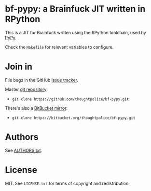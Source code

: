 # bf-pypy: a Brainfuck JIT written in RPython

This is a JIT for Brainfuck written using the RPython toolchain, used by
[PyPy].

[PyPy]: http://pypy.org

Check the `Makefile` for relevant variables to configure.

# Join in

File bugs in the GitHub [issue tracker][].

Master [git repository][gh]:

* `git clone https://github.com/thoughtpolice/bf-pypy.git`

There's also a [BitBucket mirror][bb]:

* `git clone https://bitbucket.org/thoughtpolice/bf-pypy.git`

# Authors

See [AUTHORS.txt](https://raw.github.com/thoughtpolice/bf-pypy/master/AUTHORS.txt).

# License

MIT. See `LICENSE.txt` for terms of copyright and redistribution.

[issue tracker]: http://github.com/thoughtpolice/bf-pyp/issues
[gh]: http://github.com/thoughtpolice/bf-pypy
[bb]: http://bitbucket.org/thoughtpolice/bf-pypy
